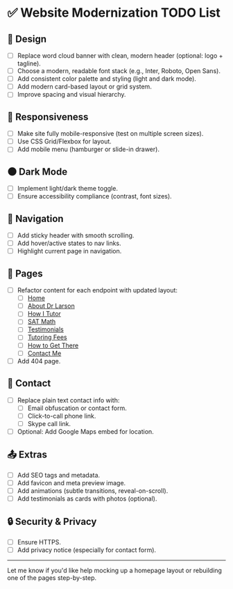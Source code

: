 # ✅ Website Modernization TODO List

## 🎨 Design
- [ ] Replace word cloud banner with clean, modern header (optional: logo + tagline).
- [ ] Choose a modern, readable font stack (e.g., Inter, Roboto, Open Sans).
- [ ] Add consistent color palette and styling (light and dark mode).
- [ ] Add modern card-based layout or grid system.
- [ ] Improve spacing and visual hierarchy.

## 📱 Responsiveness
- [ ] Make site fully mobile-responsive (test on multiple screen sizes).
- [ ] Use CSS Grid/Flexbox for layout.
- [ ] Add mobile menu (hamburger or slide-in drawer).

## 🌑 Dark Mode
- [ ] Implement light/dark theme toggle.
- [ ] Ensure accessibility compliance (contrast, font sizes).

## 🧭 Navigation
- [ ] Add sticky header with smooth scrolling.
- [ ] Add hover/active states to nav links.
- [ ] Highlight current page in navigation.

## 🧾 Pages
- [ ] Refactor content for each endpoint with updated layout:
  - [ ] [Home](https://mathstutorgeneva.ch/)
  - [ ] [About Dr Larson](https://mathstutorgeneva.ch/about-dr-larson-maths-tutor/)
  - [ ] [How I Tutor](https://mathstutorgeneva.ch/how-i-tutor/)
  - [ ] [SAT Math](https://mathstutorgeneva.ch/sat-math/)
  - [ ] [Testimonials](https://mathstutorgeneva.ch/testimonials/)
  - [ ] [Tutoring Fees](https://mathstutorgeneva.ch/fees/)
  - [ ] [How to Get There](https://mathstutorgeneva.ch/how-to-get-to-the-larsons-in-nyon/)
  - [ ] [Contact Me](https://mathstutorgeneva.ch/contact-dr-larson/)
- [ ] Add 404 page.

## 💬 Contact
- [ ] Replace plain text contact info with:
  - [ ] Email obfuscation or contact form.
  - [ ] Click-to-call phone link.
  - [ ] Skype call link.
- [ ] Optional: Add Google Maps embed for location.

## 📤 Extras
- [ ] Add SEO tags and metadata.
- [ ] Add favicon and meta preview image.
- [ ] Add animations (subtle transitions, reveal-on-scroll).
- [ ] Add testimonials as cards with photos (optional).

## 🔒 Security & Privacy
- [ ] Ensure HTTPS.
- [ ] Add privacy notice (especially for contact form).

---

Let me know if you'd like help mocking up a homepage layout or rebuilding one of the pages step-by-step.